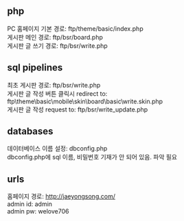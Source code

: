 ## php  
PC 홈페이지 기본 경로: ftp/theme/basic/index.php  
게시판 메인 경로: ftp/bsr/board.php  
게시판 글 쓰기 경로: ftp/bsr/write.php  

## sql pipelines  
최초 게시판 경로: ftp/bsr/write.php  
게시판 글 작성 버튼 클릭시 redirect to: ftp\theme\basic\mobile\skin\board\basic\write.skin.php  
게시판 글 작성 request to: ftp/bsr/write_update.php  

## databases
데이터베이스 이름 설정: dbconfig.php  
dbconfig.php에 sql 이름, 비밀번호 기재가 안 되어 있음. 파악 필요

## urls
홈페이지 경로: http://jaeyongsong.com/  
admin id: admin  
admin pw: welove706